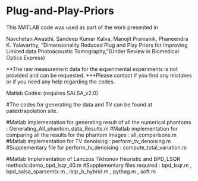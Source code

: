 # Plug-and-Play-Priors

This MATLAB code was used as part of the work presented in

Navchetan Awasthi, Sandeep Kumar Kalva, Manojit Pramanik, Phaneendra K. Yalavarthy, “Dimensionality Reduced Plug and Play Priors for Improving Limited data Photoacoustic Tomography,”(Under Review in Biomedical Optics Express)

**The raw measurement data for the experimental experiments is not provided and can be requested.
***Please contact if you find any mistakes or if you need any help regarding the codes.


Matlab Codes: (requires SALSA_v2.0)

#The codes for generating the data and TV can be found at patextrapolation site. 

#Matlab implementation for generating result of all the numerical phantoms : Generating_All_phantom_data_Results.m
#Matlab implementation for comparing all the results for the phantom images : all_comparisons.m
#Matlab implementation for TV denoising : perform_tv_denoising.m
#Supplementary file for perform_tv_denoising : compute_total_variation.m

#Matlab Implementation of Lanczos Tikhonov Heuristic and BPD_LSQR methods:demo_bpd_lsqr_40.m
#Supplementary files required :  bpd_lsqr.m , bpd_salsa_sparsemtx.m , lsqr_b_hybrid.m , pythag.m  , soft.m
